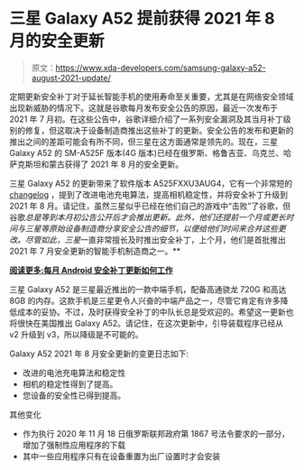 # 三星 Galaxy A52 提前获得 2021 年 8 月的安全更新

> 原文：<https://www.xda-developers.com/samsung-galaxy-a52-august-2021-update/>

定期更新安全补丁对于延长智能手机的使用寿命至关重要，尤其是在网络安全领域出现新威胁的情况下。这就是谷歌每月发布安全公告的原因，最近一次发布于 2021 年 7 月初。在这些公告中，谷歌详细介绍了一系列安全漏洞及其当月补丁级别的修复，但这取决于设备制造商推出这些补丁的更新。安全公告的发布和更新的推出之间的差距可能会有所不同，但三星在这方面通常是领先的。现在，三星 Galaxy A52 的 SM-A525F 版本(4G 版本)已经在俄罗斯、格鲁吉亚、乌克兰、哈萨克斯坦和蒙古获得了 2021 年 8 月的安全更新。

三星 Galaxy A52 的更新带来了软件版本 A525FXXU3AUG4，它有一个非常短的 [changelog](https://doc.samsungmobile.com/SM-A525F/SER/doc.html) ，提到了改进电池充电算法，提高相机稳定性，并将安全补丁升级到 2021 年 8 月。请记住，虽然三星似乎已经在他们自己的游戏中“击败”了谷歌，但谷歌*总是等到本月初公告公开后才会推出更新。此外，他们还提前一个月或更长时间与三星等原始设备制造商分享安全公告的细节，以便给他们时间来合并这些更改。尽管如此，三星*一直非常擅长及时推出安全补丁，上个月，他们是首批推出 2021 年 7 月安全更新的智能手机制造商之一。**

[**阅读更多:每月 Android 安全补丁更新如何工作**](https://www.xda-developers.com/how-android-security-patch-updates-work/)

三星 Galaxy A52 是三星最近推出的一款中端手机，配备高通骁龙 720G 和高达 8GB 的内存。这款手机是三星更令人兴奋的中端产品之一，尽管它肯定有许多降低成本的妥协。不过，及时获得安全补丁的中队长总是受欢迎的。希望这一更新也将很快在美国推出 Galaxy A52。请记住，在这次更新中，引导装载程序已经从 v2 升级到 v3，所以降级是不可能的。

Galaxy A52 2021 年 8 月安全更新的变更日志如下:

*   改进的电池充电算法和稳定性
*   相机的稳定性得到了提高。
*   您设备的安全性已得到提高。

其他变化

*   作为执行 2020 年 11 月 18 日俄罗斯联邦政府第 1867 号法令要求的一部分，增加了强制性应用程序的下载
*   其中一些应用程序只有在设备重置为出厂设置时才会安装